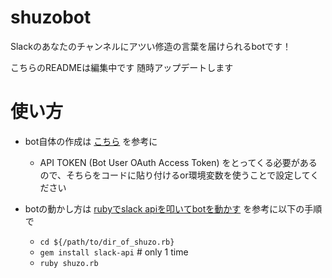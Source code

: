 # shuzobot
Slackのあなたのチャンネルにアツい修造の言葉を届けられるbotです！

こちらのREADMEは編集中です
随時アップデートします

# 使い方
- bot自体の作成は [こちら](https://qiita.com/kurararara/items/f25afe5fc87da328776a) を参考に
    - API TOKEN (Bot User OAuth Access Token) をとってくる必要があるので、そちらをコードに貼り付けるor環境変数を使うことで設定してください

- botの動かし方は [rubyでslack apiを叩いてbotを動かす](https://qiita.com/saekis/items/aa049c1630db04e4263d) を参考に以下の手順で
    - `cd ${/path/to/dir_of_shuzo.rb}`
    - `gem install slack-api`   # only 1 time 
    - `ruby shuzo.rb`

